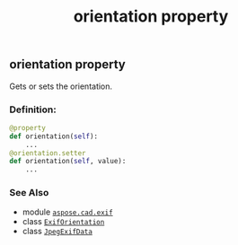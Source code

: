 ﻿---
title: orientation property
second_title: Aspose.CAD for Python via .NET API References
description: 
type: docs
weight: 980
url: /aspose.cad.exif/jpegexifdata/orientation/
is_root: false
---

## orientation property


Gets or sets the orientation.
### Definition:
```python
@property
def orientation(self):
    ...
@orientation.setter
def orientation(self, value):
    ...
```

### See Also
* module [`aspose.cad.exif`](../../)
* class [`ExifOrientation`](/cad/python-net/aspose.cad.exif.enums/exiforientation)
* class [`JpegExifData`](/cad/python-net/aspose.cad.exif/jpegexifdata)
